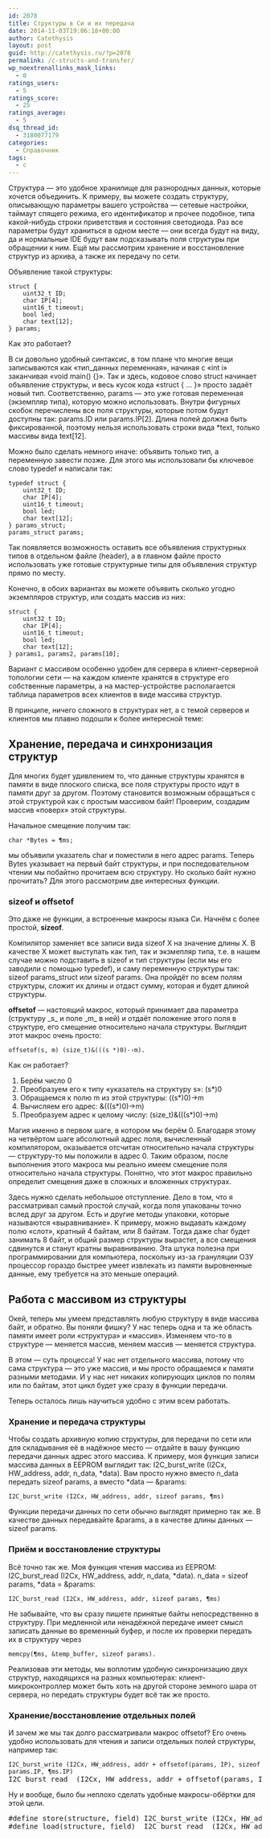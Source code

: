 ```yaml
---
id: 2078
title: Структуры в Си и их передача
date: 2014-11-03T19:06:18+00:00
author: Catethysis
layout: post
guid: http://catethysis.ru/?p=2078
permalink: /c-structs-and-transfer/
wp_noextrenallinks_mask_links:
  - 0
ratings_users:
  - 5
ratings_score:
  - 25
ratings_average:
  - 5
dsq_thread_id:
  - 3180077179
categories:
  - Справочник
tags:
  - c
---
```

Структура — это удобное хранилище для разнородных данных, которые хочется объединить. К примеру, вы можете создать структуру, описывающую параметры вашего устройства — сетевые настройки, таймаут спящего режима, его идентификатор и прочее подобное, типа какой-нибудь строки приветствия и состояния светодиода. Раз все параметры будут храниться в одном месте — они всегда будут на виду, да и нормальные IDE будут вам подсказывать поля структуры при обращении к ним. Ещё мы рассмотрим хранение и восстановление структур из архива, а также их передачу по сети.
  
Объявление такой структуры:

<pre><code class="cs">struct {
	uint32_t ID;
	char IP[4];
	uint16_t timeout;
	bool led;
	char text[12];
} params;</code></pre>

Как это работает?

<!--more-->


  
В си довольно удобный синтаксис, в том плане что многие вещи записываются как &#171;тип_данных переменная&#187;, начиная с &#171;int i&#187; заканчивая &#171;void main() {}&#187;. Так и здесь, кодовое слово struct начинает объявление структуры, и весь кусок кода &#171;struct { &#8230; }&#187; просто задаёт новый тип. Соответственно, params — это уже готовая переменная (экземпляр типа), которую можно использовать. Внутри фигурных скобок перечислены все поля структуры, которые потом будут доступны так: params.ID или params.IP[2]. Длина полей должна быть фиксированной, поэтому нельзя использовать строки вида *text, только массивы вида text[12].
  
Можно было сделать немного иначе: объявить только тип, а переменную завести позже. Для этого мы использовали бы ключевое слово typedef и написали так:

<pre><code class="cs">typedef struct {
	uint32_t ID;
	char IP[4];
	uint16_t timeout;
	bool led;
	char text[12];
} params_struct;
params_struct params;</code></pre>

Так появляется возможность оставить все объявления структурных типов в отдельном файле (header), а в главном файле просто использовать уже готовые структурные типы для объявления структур прямо по месту.
  
Конечно, в обоих вариантах вы можете объявить сколько угодно экземпляров структур, или создать массив из них:

<pre><code class="cs">struct {
	uint32_t ID;
	char IP[4];
	uint16_t timeout;
	bool led;
	char text[12];
} params1, params2, params[10];</code></pre>

Вариант с массивом особенно удобен для сервера в клиент-серверной топологии сети — на каждом клиенте хранятся в структуре его собственные параметры, а на мастер-устройстве располагается таблица параметров всех клиентов в виде массива структур.
  
В принципе, ничего сложного в структурах нет, а с темой серверов и клиентов мы плавно подошли к более интересной теме:

## Хранение, передача и синхронизация структур

Для многих будет удивлением то, что данные структуры хранятся в памяти в виде плоского списка, все поля структуры просто идут в памяти друг за другом. Поэтому становится возможным обращаться с этой структурой как с простым массивом байт! Проверим, создадим массив &#171;поверх&#187; этой структуры.
  
Начальное смещение получим так:

<pre><code class="cs">char *Bytes = &params;</code></pre>

мы объявили указатель char и поместили в него адрес params. Теперь Bytes указывает на первый байт структуры, и при последовательном чтении мы побайтно прочитаем всю структуру. Но сколько байт нужно прочитать? Для этого рассмотрим две интересных функции.

### sizeof и offsetof

Это даже не функции, а встроенные макросы языка Си. Начнём с более простой, **sizeof**.
  
Компилятор заменяет все записи вида sizeof X на значение длины Х. В качестве X может выступать как тип, так и экзмепляр типа, т.е. в нашем случае можно подставить в sizeof и тип структуры (если мы его заводили с помощью typedef), и саму переменную структуры так: sizeof params_struct или sizeof params. Она пройдёт по всем полям структуры, сложит их длины и отдаст сумму, которая и будет длиной структуры.

**offsetof** — настоящий макрос, который принимает два параметра (структуру \_s\_ и поле \_m\_ в ней) и отдаёт положение этого поля в структуре, его смещение относительно начала структуры. Выглядит этот макрос очень просто:

<pre><code class="cs">offsetof(s, m) (size_t)&(((s *)0)-›m).</code></pre>

Как он работает?

  1. Берём число 0
  2. Преобразуем его к типу &#171;указатель на структуру s&#187;: (s*)0
  3. Обращаемся к полю m из этой структуры: ((s*)0)->m
  4. Вычисляем его адрес: &(((s*)0)->m)
  5. Преобразуем адрес к целому числу: (size_t)&(((s*)0)->m)

Магия именно в первом шаге, в котором мы берём 0. Благодаря этому на четвёртом шаге абсолютный адрес поля, вычисленный компилятором, оказывается отсчитан относительно начала структуры — структуру-то мы положили в адрес 0. Таким образом, после выполнения этого макроса мы реально имеем смещение поля относительно начала структуры. Понятно, что этот макрос правильно определит смещения даже в сложных и вложенных структурах.

Здесь нужно сделать небольшое отступление. Дело в том, что я рассматривал самый простой случай, когда поля упакованы точно вслед друг за другом. Есть и другие методы упаковки, которые называются &#171;выравнивание&#187;. К примеру, можно выдавать каждому полю &#171;слот&#187;, кратный 4 байтам, или 8 байтам. Тогда даже char будет занимать 8 байт, и общий размер структуры вырастет, а все смещения сдвинутся и станут кратны выравниванию. Эта штука полезна при программировании для компьютера, поскольку из-за грануляции ОЗУ процессор гораздо быстрее умеет извлекать из памяти выровненные данные, ему требуется на это меньше операций.

## Работа с массивом из структуры

Окей, теперь мы умеем представлять любую структуру в виде массива байт, и обратно. Вы поняли фишку? У нас теперь одна и та же область памяти имеет роли &#171;структура&#187; и &#171;массив&#187;. Изменяем что-то в структуре — меняется массив, меняем массив — меняется структура.
  
В этом — суть процесса! У нас нет отдельного массива, потому что сама структура — это уже массив, и мы просто обращаемся к памяти разными методами. И у нас нет никаких копирующих циклов по полям или по байтам, этот цикл будет уже сразу в функции передачи.

Теперь осталось лишь научиться удобно с этим всем работать.

### Хранение и передача структуры

Чтобы создать архивную копию структуры, для передачи по сети или для складывания её в надёжное место — отдайте в вашу функцию передачи данных адрес этого массива. К примеру, моя функция записи массива данных в EEPROM выглядит так: I2C\_burst\_write (I2Cx, HW\_address, addr, n\_data, \*data). Вам просто нужно вместо n_data передать sizeof params, а вместо \*data — &params:

<pre><code class="cs">I2C_burst_write (I2Cx, HW_address, addr, sizeof params, &params)</code></pre>

Функции передачи данных по сети обычно выглядят примерно так же. В качестве данных передавайте &params, а в качестве длины данных — sizeof params.

### Приём и восстановление структуры

Всё точно так же. Моя функция чтения массива из EEPROM: I2C\_burst\_read (I2Cx, HW\_address, addr, n\_data, \*data). n_data = sizeof params, \*data = &params:

<pre><code class="cs">I2C_burst_read (I2Cx, HW_address, addr, sizeof params, &params)</code></pre>

Не забывайте, что вы сразу пишете принятые байты непосредственно в структуру. При медленной или ненадёжной передаче имеет смысл записать данные во временный буфер, и после их проверки передать их в структуру через

<pre><code class="cs">memcpy(&params, &temp_buffer, sizeof params).</code></pre>

Реализовав эти методы, мы воплотим удобную синхронизацию двух структур, находящихся на разных компьютерах: клиент-микроконтроллер может быть хоть на другой стороне земного шара от сервера, но передать структуры будет всё так же просто.

### Хранение/восстановление отдельных полей

И зачем же мы так долго рассматривали макрос offsetof? Его очень удобно использовать для чтения и записи отдельных полей структуры, например так:

<pre><code class="cs">I2C_burst_write (I2Cx, HW_address, addr + offsetof(params, IP), sizeof params.IP, &params.IP)</code>
I2C_burst_read  (I2Cx, HW_address, addr + offsetof(params, IP), sizeof params.IP, &params.IP)</pre>

Ну и вообще, было бы неплохо сделать удобные макросы-обёртки для этой цели.

<pre>#define store(structure, field) I2C_burst_write (I2Cx, HW_address, addr + offsetof(structure, field), sizeof(structure.field), &(structure.field))
#define load(structure, field)  I2C_burst_read  (I2Cx, HW_address, addr + offsetof(structure, field), sizeof(structure.field), &(structure.field))</pre>